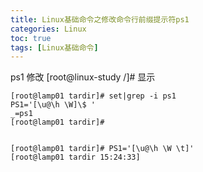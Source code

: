 ```yaml
---
title: Linux基础命令之修改命令行前缀提示符ps1
categories: Linux   
toc: true  
tags: [Linux基础命令]
---
```



ps1 修改 [root@linux-study /]# 显示

```
[root@lamp01 tardir]# set|grep -i ps1
PS1='[\u@\h \W]\$ '
_=ps1
[root@lamp01 tardir]# 


[root@lamp01 tardir]# PS1='[\u@\h \W \t]'
[root@lamp01 tardir 15:24:33]

```